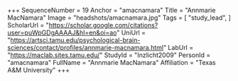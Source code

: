 +++
SequenceNumber = 19
Anchor = "amacnamara"
Title = "Annmarie MacNamara"
Image = "headshots/amacnamara.jpg"
Tags = [ "study_lead", ]
ScholarUrl = "https://scholar.google.com/citations?user=puWpGDgAAAAJ&hl=en&oi=ao"
UniUrl = "https://artsci.tamu.edu/psychological-brain-sciences/contact/profiles/annmarie-macnamara.html"
LabUrl = "https://maclab.sites.tamu.edu/"
StudyId = "Inzlicht2009"
PersonId = "amacnamara"
FullName = "Annmarie MacNamara"
Affiliation = "Texas A&M University"
+++